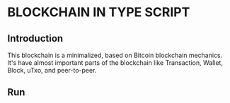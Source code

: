 # BLOCKCHAIN IN TYPE SCRIPT

## Introduction

This blockchain is a minimalized, based on Bitcoin blockchain mechanics. It's have almost important parts of the blockchain like Transaction, Wallet, Block, uTxo, and peer-to-peer. 

## Run

